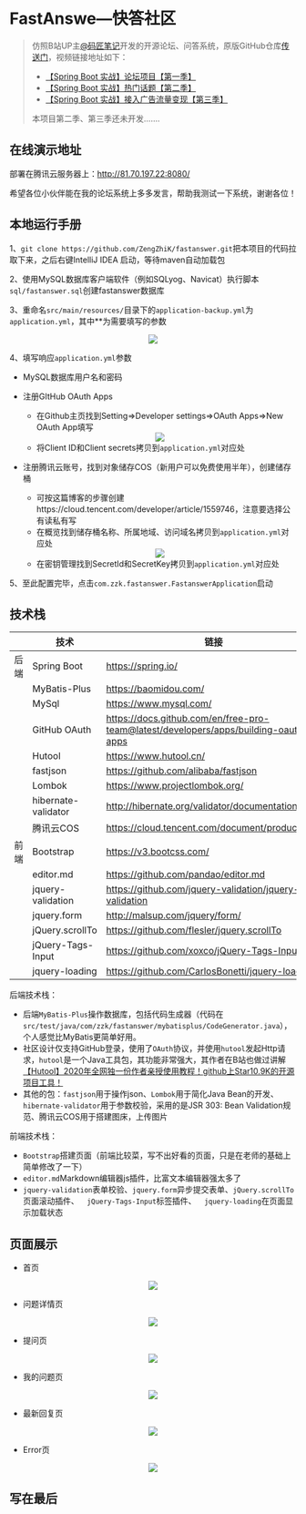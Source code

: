 # FastAnswe—快答社区

> 仿照B站UP主[@码匠笔记](https://space.bilibili.com/406041527)开发的开源论坛、问答系统，原版GitHub仓库[传送门](https://github.com/codedrinker/community)，视频链接地址如下：
>
> - [【Spring Boot 实战】论坛项目【第一季】](https://www.bilibili.com/video/BV1r4411r7au)
> - [【Spring Boot 实战】热门话题【第二季】](https://www.bilibili.com/video/BV1Z4411f7RK)
> - [【Spring Boot 实战】接入广告流量变现【第三季】](https://www.bilibili.com/video/BV1L4411y7J9)
>
> 本项目第二季、第三季还未开发.......

## 在线演示地址

部署在腾讯云服务器上：http://81.70.197.22:8080/

希望各位小伙伴能在我的论坛系统上多多发言，帮助我测试一下系统，谢谢各位！

## 本地运行手册

1、`git clone https://github.com/ZengZhiK/fastanswer.git`把本项目的代码拉取下来，之后右键IntelliJ IDEA 启动，等待maven自动加载包

2、使用MySQL数据库客户端软件（例如SQLyog、Navicat）执行脚本`sql/fastanswer.sql`创建fastanswer数据库

3、重命名`src/main/resources/`目录下的`application-backup.yml`为`application.yml`，其中**为需要填写的参数

<div align=center>
<img src="https://cdn.jsdelivr.net/gh/ZengZhiK/PicBed/FastAnswe—快答社区/application.yml.png"/>
</div>

4、填写响应`application.yml`参数

- MySQL数据库用户名和密码

- 注册GItHub OAuth Apps

  - 在Github主页找到Setting=>Developer settings=>OAuth Apps=>New OAuth App填写

  <div align=center>
  <img src="https://cdn.jsdelivr.net/gh/ZengZhiK/PicBed/FastAnswe—快答社区/New OAuth App.png"/>
  </div>

  - 将Client ID和Client secrets拷贝到`application.yml`对应处

- 注册腾讯云账号，找到对象储存COS（新用户可以免费使用半年），创建储存桶

  - 可按这篇博客的步骤创建https://cloud.tencent.com/developer/article/1559746，注意要选择公有读私有写
  - 在概览找到储存桶名称、所属地域、访问域名拷贝到`application.yml`对应处

  <div align=center>
  <img src="https://cdn.jsdelivr.net/gh/ZengZhiK/PicBed/FastAnswe—快答社区/bucket.png"/>
  </div>

  - 在密钥管理找到SecretId和SecretKey拷贝到`application.yml`对应处

5、至此配置完毕，点击`com.zzk.fastanswer.FastanswerApplication`启动

## 技术栈

|      | 技术                | 链接                                                         |
| ---- | ------------------- | ------------------------------------------------------------ |
| 后端 | Spring Boot         | https://spring.io/                                           |
|      | MyBatis-Plus        | https://baomidou.com/                                        |
|      | MySql               | https://www.mysql.com/                                       |
|      | GitHub OAuth        | https://docs.github.com/en/free-pro-team@latest/developers/apps/building-oauth-apps |
|      | Hutool              | https://www.hutool.cn/                                       |
|      | fastjson            | https://github.com/alibaba/fastjson                          |
|      | Lombok              | https://www.projectlombok.org/                               |
|      | hibernate-validator | http://hibernate.org/validator/documentation/                |
|      | 腾讯云COS           | https://cloud.tencent.com/document/product/436               |
| 前端 | Bootstrap           | https://v3.bootcss.com/                                      |
|      | editor.md           | https://github.com/pandao/editor.md                          |
|      | jquery-validation   | https://github.com/jquery-validation/jquery-validation       |
|      | jquery.form         | http://malsup.com/jquery/form/                               |
|      | jQuery.scrollTo     | https://github.com/flesler/jquery.scrollTo                   |
|      | jQuery-Tags-Input   | https://github.com/xoxco/jQuery-Tags-Input                   |
|      | jquery-loading      | https://github.com/CarlosBonetti/jquery-loading              |

后端技术栈：

- 后端`MyBatis-Plus`操作数据库，包括代码生成器（代码在`src/test/java/com/zzk/fastanswer/mybatisplus/CodeGenerator.java`），个人感觉比MyBatis更简单好用。
- 社区设计仅支持GitHub登录，使用了`OAuth`协议，并使用`hutool`发起Http请求，`hutool`是一个Java工具包，其功能非常强大，其作者在B站也做过讲解[【Hutool】2020年全网独一份作者亲授使用教程！github上Star10.9K的开源项目工具！](https://www.bilibili.com/video/BV1bQ4y1M7d9?from=search&seid=5765265881528240719)
- 其他的包：`fastjson`用于操作json、`Lombok`用于简化Java Bean的开发、`hibernate-validator`用于参数校验，采用的是JSR 303: Bean Validation规范、腾讯云COS用于搭建图床，上传图片

前端技术栈：

- `Bootstrap`搭建页面（前端比较菜，写不出好看的页面，只是在老师的基础上简单修改了一下）
- `editor.md`Markdown编辑器js插件，比富文本编辑器强太多了
- `jquery-validation`表单校验、`jquery.form`异步提交表单、`jQuery.scrollTo`页面滚动插件、`  jQuery-Tags-Input`标签插件、`  jquery-loading`在页面显示加载状态

## 页面展示

- 首页

<div align=center>
<img src="https://cdn.jsdelivr.net/gh/ZengZhiK/PicBed/FastAnswe—快答社区/index.png"/>
</div>

- 问题详情页

<div align=center>
<img src="https://cdn.jsdelivr.net/gh/ZengZhiK/PicBed/FastAnswe—快答社区/question.png"/>
</div>

- 提问页

<div align=center>
<img src="https://cdn.jsdelivr.net/gh/ZengZhiK/PicBed/FastAnswe—快答社区/publish.png"/>
</div>

- 我的问题页

<div align=center>
<img src="https://cdn.jsdelivr.net/gh/ZengZhiK/PicBed/FastAnswe—快答社区/my_question.png"/>
</div>

- 最新回复页

<div align=center>
<img src="https://cdn.jsdelivr.net/gh/ZengZhiK/PicBed/FastAnswe—快答社区/latest_reply.png"/>
</div>

- Error页

<div align=center>
<img src="https://cdn.jsdelivr.net/gh/ZengZhiK/PicBed/FastAnswe—快答社区/error.png"/>
</div>

## 写在最后

